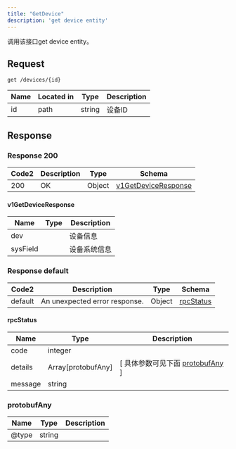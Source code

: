 ```yaml
---
title: "GetDevice"
description: 'get device entity'
---
```



调用该接口get device entity。



## Request


```
get /devices/{id}
```



| Name | Located in | Type | Description | 
| ---- | ---------- | ----------- | ----------- | 
| id | path | string | 设备ID |  





## Response



### Response  200

 
| Code2 | Description | Type | Schema |
| ---- | ----------- | ------ | ------ |
| 200 | OK | Object | [v1GetDeviceResponse](#v1GetDeviceResponse) |

#### v1GetDeviceResponse

| Name | Type | Description | 
| ---- | ---- | ----------- |     
| dev |  | 设备信息 |      
| sysField |  | 设备系统信息 |   


  
     
   
     
 
 


 


### Response  default

 
| Code2 | Description | Type | Schema |
| ---- | ----------- | ------ | ------ |
| default | An unexpected error response. | Object | [rpcStatus](#rpcStatus) |

#### rpcStatus

| Name | Type | Description | 
| ---- | ---- | ----------- |     
| code | integer |  |          
| details | Array[protobufAny] |  [ 具体参数可见下面 [protobufAny](#protobufAny) ] |       
| message | string |  |   


  
     
   
       
         
### protobufAny
| Name | Type | Description | 
| ---- | ---- | ----------- |     
| @type | string |  |   


  
     
 
 


          
     
   
     
 
 


 


